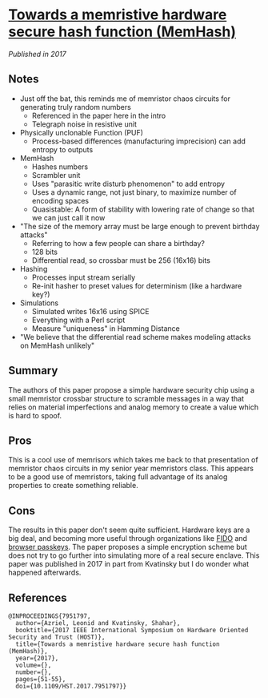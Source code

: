 # [Towards a memristive hardware secure hash function (MemHash)](https://ieeexplore.ieee.org/document/7951797)
_Published in 2017_

## Notes
- Just off the bat, this reminds me of memristor chaos circuits for generating truly random numbers
    - Referenced in the paper here in the intro
    - Telegraph noise in resistive unit
- Physically unclonable Function (PUF)
    - Process-based differences (manufacturing imprecision) can add entropy to outputs
- MemHash
    - Hashes numbers
    - Scrambler unit
    - Uses "parasitic write disturb phenomenon" to add entropy
    - Uses a dynamic range, not just binary, to maximize number of encoding spaces
    - Quasistable: A form of stability with lowering rate of change so that we can just call it now
 - "The size of the memory array must be large enough to prevent birthday attacks"
    - Referring to how a few people can share a birthday?
    - 128 bits
    - Differential read, so crossbar must be 256 (16x16) bits
- Hashing
    - Processes input stream serially
    - Re-init hasher to preset values for determinism (like a hardware key?)
- Simulations
    - Simulated writes 16x16 using SPICE
    - Everything with a Perl script
    - Measure "uniqueness" in Hamming Distance
 - "We believe that the differential read scheme makes modeling attacks on MemHash unlikely"

## Summary

The authors of this paper propose a simple hardware security chip using a small memristor crossbar structure to scramble messages in a way that relies on material imperfections and analog memory to create a value which is hard to spoof.

## Pros

This is a cool use of memrisors which takes me back to that presentation of memristor chaos circuits in my senior year memristors class. This appears to be a good use of memristors, taking full advantage of its analog properties to create something reliable.

## Cons

The results in this paper don't seem quite sufficient. Hardware keys are a big deal, and becoming more useful through organizations like [FIDO](https://fidoalliance.org/) and [browser passkeys](https://developers.google.com/identity/passkeys). The paper proposes a simple encryption scheme but does not try to go further into simulating more of a real secure enclave. This paper was published in 2017 in part from Kvatinsky but I do wonder what happened afterwards.

## References

```
@INPROCEEDINGS{7951797,
  author={Azriel, Leonid and Kvatinsky, Shahar},
  booktitle={2017 IEEE International Symposium on Hardware Oriented Security and Trust (HOST)}, 
  title={Towards a memristive hardware secure hash function (MemHash)}, 
  year={2017},
  volume={},
  number={},
  pages={51-55},
  doi={10.1109/HST.2017.7951797}}
```